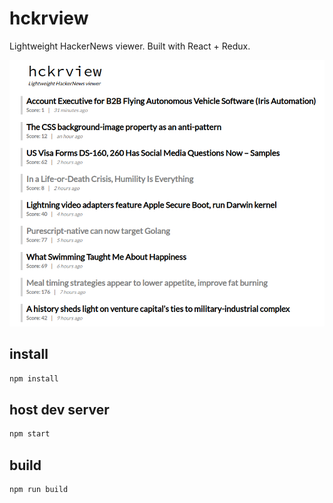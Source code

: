 # hckrview
Lightweight HackerNews viewer. Built with React + Redux.

![App screenshot](./screenshot.png)

## install
```bash
npm install
```

## host dev server
```bash
npm start
```

## build
```bash
npm run build
```
